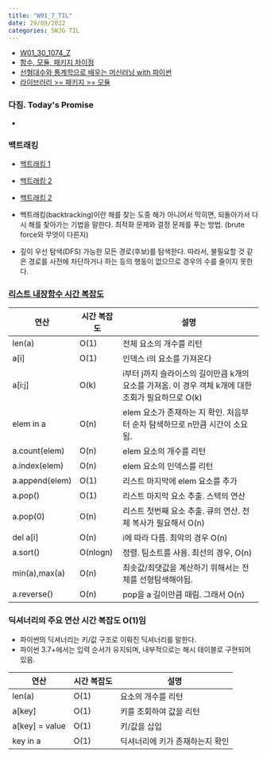 ```yaml
---
title: "W01_7_TIL"
date: 29/09/2022
categories: SWJG TIL
---
```

- [W01_30_1074_Z](https://my-coding-notes.tistory.com/411)
- [함수, 모듈, 패키지 차이점](https://losskatsu.github.io/programming/function-module-package/#)
- [선형대수와 통계학으로 배우는 머신러닝 with 파이썬](https://losskatsu.github.io/#)
- [라이브러리 >= 패키지 >= 모듈](https://aliencoder.tistory.com/20)
### 다짐. Today's Promise
- 

### 백트래킹
- [백트래킹 1](https://namu.wiki/w/%EB%B0%B1%ED%8A%B8%EB%9E%98%ED%82%B9)
- [백트래킹 2](https://chanhuiseok.github.io/posts/algo-23/)
- [백트래킹 2](https://chanhuiseok.github.io/posts/baek-1/)
 
- 백트래킹(backtracking)이란 해를 찾는 도중 해가 아니어서 막히면, 되돌아가서 다시 해를 찾아가는 기법을 말한다. 최적화 문제와 결정 문제를 푸는 방법. (brute force와 무엇이 다른지)

- 깊이 우선 탐색(DFS)
가능한 모든 경로(후보)를 탐색한다. 따라서, 불필요할 것 같은 경로를 사전에 차단하거나 하는 등의 행동이 없으므로 경우의 수를 줄이지 못한다.           

### [리스트 내장함수 시간 복잡도](https://velog.io/@kimwoody/Python-%EB%A6%AC%EC%8A%A4%ED%8A%B8%EC%99%80-%EB%94%95%EC%85%94%EB%84%88%EB%A6%AC%EC%9D%98-%EC%A3%BC%EC%9A%94-%EC%97%B0%EC%82%B0-%EC%8B%9C%EA%B0%84-%EB%B3%B5%EC%9E%A1%EB%8F%84)
|연산|시간 복잡도|설명|
|---|---|---|
|len(a)|O(1)|전체 요소의 개수를 리턴|
|a[i]|O(1)|인덱스 i의 요소를 가져온다|
|a[i:j]|O(k)|i부터 j까지 슬라이스의 길이만큼 k개의 요소를 가져옴. 이 경우 객체 k개에 대한 조회가 필요하므로 O(k)|
|elem in a|O(n)|elem 요소가 존재하는 지 확인. 처음부터 순차 탐색하므로 n만큼 시간이 소요됨.|
|a.count(elem)|O(n)|elem 요소의 개수를 리턴|
|a.index(elem)|O(n)|elem 요소의 인덱스를 리턴|
|a.append(elem)|O(1)|리스트 마지막에 elem 요소를 추가|
|a.pop()|O(1)|리스트 마지막 요소 추출. 스택의 연산|
|a.pop(0)|O(n)|리스트 첫번째 요소 추출. 큐의 연산. 전체 복사가 필요해서 O(n)|
|del a[i]|O(n)|i에 따라 다름. 최악의 경우 O(n)|
|a.sort()|O(nlogn)|정렬. 팀소트를 사용. 최선의 경우, O(n)|
|min(a),max(a)|O(n)|최솟값/최댓값을 계산하기 위해서는 전체를 선형탐색해야됨.|
|a.reverse()|O(n)|pop을 a 길이만큼 때림. 그래서 O(n)|

### 딕셔너리의 주요 연산 시간 복잡도 O(1)임
- 파이썬의 딕셔너리는 키/값 구조로 이뤄진 딕셔너리를 말한다.
- 파이썬 3.7+에서는 입력 순서가 유지되며, 내부적으로는 해시 테이블로 구현되어 있음.


|연산|시간 복잡도|설명|
|---|---|---|
|len(a)|O(1)|요소의 개수를 리턴|
|a[key]|O(1)|키를 조회하여 값을 리턴|
|a[key] = value|O(1)|키/값을 삽입|
|key in a|O(1)|딕셔너리에 키가 존재하는지 확인|
